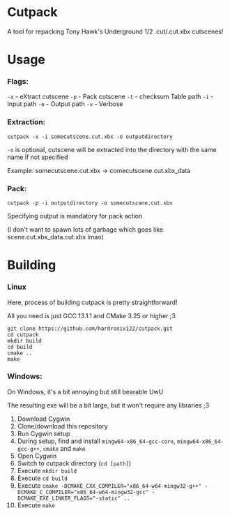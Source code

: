 # Cutpack
A tool for repacking Tony Hawk's Underground 1/2 .cut/.cut.xbx cutscenes!

# Usage
### Flags:

`-x` - eXtract cutscene
`-p` - Pack cutscene
`-t` - checksum Table path
`-i` - Input path
`-o` - Output path
`-v` - Verbose

### Extraction:
`cutpack -x -i somecutscene.cut.xbx -o outputdirectory`

`-o` is optional, cutscene will be extracted into the directory with the same name if not specified

Example: somecutscene.cut.xbx -> comecutscene.cut.xbx_data
### Pack:
`cutpack -p -i outputdirectory -o somecutscene.cut.xbx`

Specifying output is mandatory for pack action

(I don't want to spawn lots of garbage which goes like scene.cut.xbx_data.cut.xbx lmao)

# Building

### Linux
Here, process of building cutpack is pretty straightforward!

All you need is just GCC 13.1.1 and CMake 3.25 or higher ;3

```
git clone https://github.com/hardronix122/cutpack.git
cd cutpack
mkdir build
cd build
cmake ..
make
```

### Windows:
On Windows, it's a bit annoying but still bearable UwU

The resulting exe will be a bit large, but it won't require any libraries ;3

1. Download Cygwin
2. Clone/download this repository
3. Run Cygwin setup
4. During setup, find and install `mingw64-x86_64-gcc-core`, `mingw64-x86_64-gcc-g++`, `cmake` and `make`
5. Open Cygwin
6. Switch to cutpack directory (`cd [path]`)
7. Execute `mkdir build`
8. Execute `cd build`
9. Execute `cmake -DCMAKE_CXX_COMPILER="x86_64-w64-mingw32-g++" -DCMAKE_C_COMPILER="x86_64-w64-mingw32-gcc" -DCMAKE_EXE_LINKER_FLAGS="-static" ..`
10. Execute `make`